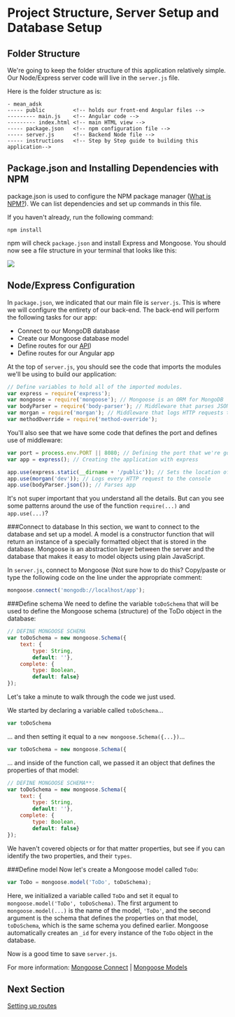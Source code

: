 # Project Structure, Server Setup and Database Setup

## Folder Structure

We're going to keep the folder structure of this application relatively simple. Our Node/Express server code will live in the `server.js` file. 

Here is the folder structure as is:

    - mean_adsk
    ----- public         <!-- holds our front-end Angular files -->
    --------- main.js    <!-- Angular code -->
    --------- index.html <!-- main HTML view -->
    ----- package.json   <!-- npm configuration file -->
    ----- server.js      <!-- Backend Node file -->
    ----- instructions   <!-- Step by Step guide to building this application-->

## Package.json and Installing Dependencies with NPM

package.json is used to configure the NPM package manager ([What is NPM?](https://docs.npmjs.com/getting-started/what-is-npm)). We can list dependencies and set up commands in this file. 

If you haven't already, run the following command:

    npm install 

npm will check `package.json` and install Express and Mongoose. You should now see a file structure in your terminal that looks like this: 

![](http://i68.tinypic.com/10hr8mq.jpg)

## Node/Express Configuration
In `package.json`, we indicated that our main file is `server.js`. This is where we will configure the entirety of our back-end. The back-end will perform the following tasks for our app: 
* Connect to our MongoDB database
* Create our Mongoose database model
* Define routes for our [API](https://www.google.com/webhp?sourceid=chrome-instant&ion=1&espv=2&ie=UTF-8#q=what%20is%20an%20api))
* Define routes for our Angular app

At the top of `server.js`, you should see the code that imports the modules we'll be using to build our application:

```javascript
// Define variables to hold all of the imported modules.
var express = require('express'); 
var mongoose = require('mongoose'); // Mongoose is an ORM for MongoDB
var bodyParser = require('body-parser'); // Middleware that parses JSON
var morgan = require('morgan'); // Middleware that logs HTTP requests to the console
var methodOverride = require('method-override');
``` 

You'll also see that we have some code that defines the port and defines use of middleware:

```javascript
var port = process.env.PORT || 8080; // Defining the port that we're going to be using
var app = express(); // Creating the application with express

app.use(express.static(__dirname + '/public')); // Sets the location of the static files that we'll be serving
app.use(morgan('dev')); // Logs every HTTP request to the console
app.use(bodyParser.json()); // Parses app
```

It's not super important that you understand all the details. But can you see some patterns around the use of the function `require(...)` and `app.use(...)`?

###Connect to database
In this section, we want to connect to the database and set up a model. A model is a constructor function that will return an instance of a specially formatted object that is stored in the database. Mongoose is an abstraction layer between the server and the database that makes it easy to model objects using plain JavaScript.

In `server.js`, connect to Mongoose (Not sure how to do this? Copy/paste or type the following code on the line under the appropriate comment:

```javascript
mongoose.connect('mongodb://localhost/app');
```

###Define schema
We need to define the variable `toDoSchema` that will be used to define the Mongoose schema (structure) of the ToDo object in the database:

```javascript
// DEFINE MONGOOSE SCHEMA
var toDoSchema = new mongoose.Schema({ 
    text: {
        type: String, 
        default: ''}, 
    complete: {
        type: Boolean, 
        default: false} 
});
```

Let's take a minute to walk through the code we just used.

We started by declaring a variable called `toDoSchema`...

```javascript
var toDoSchema 
```

... and then setting it equal to a `new mongoose.Schema({...})`...

```javascript
var toDoSchema = new mongoose.Schema({ 
```

... and inside of the function call, we passed it an object that defines the properties of that model: 

```javascript
// DEFINE MONGOOSE SCHEMA**:
var toDoSchema = new mongoose.Schema({ 
    text: {
        type: String, 
        default: ''}, 
    complete: {
        type: Boolean, 
        default: false} 
});
```

We haven't covered objects or for that matter properties, but see if you can identify the two properties, and their `types`.

###Define model
Now let's create a Mongoose model called `ToDo`:

```javascript
var ToDo = mongoose.model('ToDo', toDoSchema);
```

Here, we initialized a variable called `ToDo` and set it equal to `mongoose.model('ToDo', toDoSchema)`. The first argument to `mongoose.model(...)` is the name of the model, `'ToDo'`, and the second argument is the schema that defines the properties on that model, `toDoSchema`, which is the same schema you defined earlier. Mongoose automatically creates an `_id` for every instance of the `ToDo` object in the database.

Now is a good time to save `server.js`.

For more information: [Mongoose Connect](http://mongoosejs.com/docs/connections.html) | [Mongoose Models](http://mongoosejs.com/docs/models.html)

## Next Section

[Setting up routes](./branch1.md)

